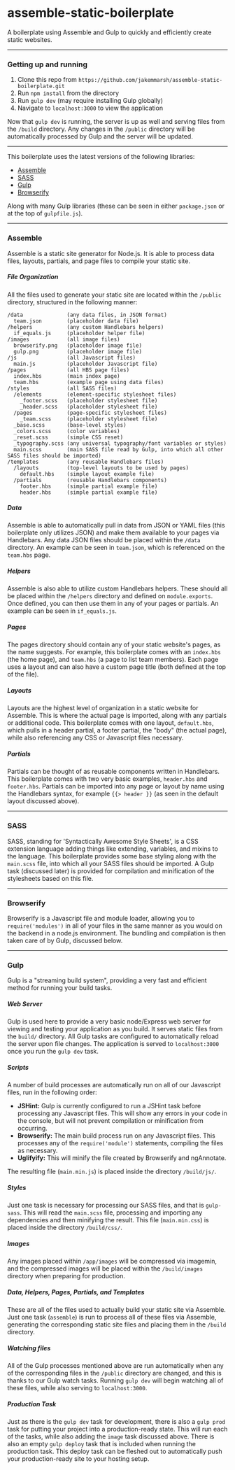 assemble-static-boilerplate
===========================

A boilerplate using Assemble and Gulp to quickly and efficiently create static websites.

---

### Getting up and running

1. Clone this repo from `https://github.com/jakemmarsh/assemble-static-boilerplate.git`
2. Run `npm install` from the directory
3. Run `gulp dev` (may require installing Gulp globally)
4. Navigate to `localhost:3000` to view the application

Now that `gulp dev` is running, the server is up as well and serving files from the `/build` directory. Any changes in the `/public` directory will be automatically processed by Gulp and the server will be updated.

---

This boilerplate uses the latest versions of the following libraries:

- [Assemble](http://assemble.io/)
- [SASS](http://sass-lang.com/)
- [Gulp](http://gulpjs.com/)
- [Browserify](http://browserify.org/)

Along with many Gulp libraries (these can be seen in either `package.json` or at the top of `gulpfile.js`).

---

### Assemble

Assemble is a static site generator for Node.js. It is able to process data files, layouts, partials, and page files to compile your static site.

##### File Organization

All the files used to generate your static site are located within the `/public` directory, structured in the following manner:

```
/data              (any data files, in JSON format)
  team.json        (placeholder data file)
/helpers           (any custom Handlebars helpers)
  if_equals.js     (placeholder helper file)
/images            (all image files)
  browserify.png   (placeholder image file)
  gulp.png         (placeholder image file)
/js                (all Javascript files)
  main.js          (placeholder Javascript file)
/pages             (all HBS page files)
  index.hbs        (main index page)
  team.hbs         (example page using data files)
/styles            (all SASS files)
  /elements        (element-specific stylesheet files)
    _footer.scss   (placeholder stylesheet file)
    _header.scss   (placeholder stylesheet file)
  /pages           (page-specific stylesheet files)
    _team.scss     (placeholder stylesheet file)
  _base.scss       (base-level styles)
  _colors.scss     (color variables)
  _reset.scss      (simple CSS reset)
  _typography.scss (any universal typography/font variables or styles)
  main.scss        (main SASS file read by Gulp, into which all other SASS files should be imported)
/templates         (any reusable Handlebars files)
  /layouts         (top-level layouts to be used by pages)
    default.hbs    (simple layout example file)
  /partials        (reusable Handlebars components)
    footer.hbs     (simple partial example file)
    header.hbs     (simple partial example file)
```

##### Data

Assemble is able to automatically pull in data from JSON or YAML files (this boilerplate only utilizes JSON) and make them available to your pages via Handlebars. Any data JSON files should be placed within the `/data` directory. An example can be seen in `team.json`, which is referenced on the `team.hbs` page.

##### Helpers

Assemble is also able to utilize custom Handlebars helpers. These should all be placed within the `/helpers` directory and defined on `module.exports`. Once defined, you can then use them in any of your pages or partials. An example can be seen in `if_equals.js`.

##### Pages

The pages directory should contain any of your static website's pages, as the name suggests. For example, this boilerplate comes with an `index.hbs` (the home page), and `team.hbs` (a page to list team members). Each page uses a layout and can also have a custom page title (both defined at the top of the file).

##### Layouts

Layouts are the highest level of organization in a static website for Assemble. This is where the actual page is imported, along with any partials or additional code. This boilerplate comes with one layout, `default.hbs`, which pulls in a header partial, a footer partial, the "body" (the actual page), while also referencing any CSS or Javascript files necessary.

##### Partials

Partials can be thought of as reusable components written in Handlebars. This boilerplate comes with two very basic examples, `header.hbs` and `footer.hbs`. Partials can be imported into any page or layout by name using the Handlebars syntax, for example `{{> header }}` (as seen in the default layout discussed above).

---

### SASS

SASS, standing for 'Syntactically Awesome Style Sheets', is a CSS extension language adding things like extending, variables, and mixins to the language. This boilerplate provides some base styling along with the `main.scss` file, into which all your SASS files should be imported. A Gulp task (discussed later) is provided for compilation and minification of the stylesheets based on this file.

---

### Browserify

Browserify is a Javascript file and module loader, allowing you to `require('modules')` in all of your files in the same manner as you would on the backend in a node.js environment. The bundling and compilation is then taken care of by Gulp, discussed below.

---

### Gulp

Gulp is a "streaming build system", providing a very fast and efficient method for running your build tasks.

##### Web Server

Gulp is used here to provide a very basic node/Express web server for viewing and testing your application as you build. It serves static files from the `build/` directory. All Gulp tasks are configured to automatically reload the server upon file changes. The application is served to `localhost:3000` once you run the `gulp dev` task.

##### Scripts

A number of build processes are automatically run on all of our Javascript files, run in the following order:

- **JSHint:** Gulp is currently configured to run a JSHint task before processing any Javascript files. This will show any errors in your code in the console, but will not prevent compilation or minification from occurring.
- **Browserify:** The main build process run on any Javascript files. This processes any of the `require('module')` statements, compiling the files as necessary.
- **Uglifyify:** This will minify the file created by Browserify and ngAnnotate.

The resulting file (`main.min.js`) is placed inside the directory `/build/js/`.

##### Styles

Just one task is necessary for processing our SASS files, and that is `gulp-sass`. This will read the `main.scss` file, processing and importing any dependencies and then minifying the result. This file (`main.min.css`) is placed inside the directory `/build/css/`.

##### Images

Any images placed within `/app/images` will be compressed via imagemin, and the compressed images will be placed within the `/build/images` directory when preparing for production.

##### Data, Helpers, Pages, Partials, and Templates

These are all of the files used to actually build your static site via Assemble. Just one task (`assemble`) is run to process all of these files via Assemble, generating the corresponding static site files and placing them in the `/build` directory.

##### Watching files

All of the Gulp processes mentioned above are run automatically when any of the corresponding files in the `/public` directory are changed, and this is thanks to our Gulp watch tasks. Running `gulp dev` will begin watching all of these files, while also serving to `localhost:3000`.

##### Production Task

Just as there is the `gulp dev` task for development, there is also a `gulp prod` task for putting your project into a production-ready state. This will run each of the tasks, while also adding the `image` task discussed above. There is also an empty `gulp deploy` task that is included when running the production task. This deploy task can be fleshed out to automatically push your production-ready site to your hosting setup.